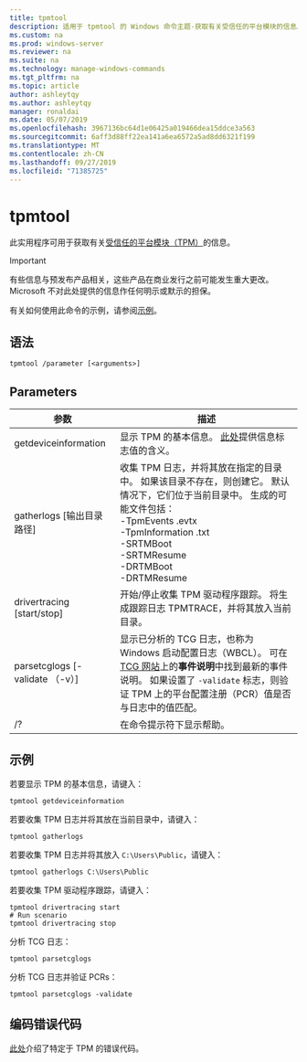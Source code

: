 ```yaml
---
title: tpmtool
description: 适用于 tpmtool 的 Windows 命令主题-获取有关受信任的平台模块的信息。
ms.custom: na
ms.prod: windows-server
ms.reviewer: na
ms.suite: na
ms.technology: manage-windows-commands
ms.tgt_pltfrm: na
ms.topic: article
author: ashleytqy
ms.author: ashleytqy
manager: ronaldai
ms.date: 05/07/2019
ms.openlocfilehash: 3967136bc64d1e06425a019466dea15ddce3a563
ms.sourcegitcommit: 6aff3d88ff22ea141a6ea6572a5ad8dd6321f199
ms.translationtype: MT
ms.contentlocale: zh-CN
ms.lasthandoff: 09/27/2019
ms.locfileid: "71385725"
---
```

# <a name="tpmtool"></a>tpmtool

此实用程序可用于获取有关[受信任的平台模块（TPM）](https://docs.microsoft.com/windows/security/information-protection/tpm/trusted-platform-module-overview)的信息。

>[!IMPORTANT]
>有些信息与预发布产品相关，这些产品在商业发行之前可能发生重大更改。 Microsoft 不对此处提供的信息作任何明示或默示的担保。

有关如何使用此命令的示例，请参阅[示例](#tpmtool_examples)。

## <a name="syntax"></a>语法

```
tpmtool /parameter [<arguments>]
```
## <a name="parameters"></a>Parameters

|参数|描述|
|---------|-----------|
|getdeviceinformation|显示 TPM 的基本信息。 [此处](https://docs.microsoft.com/windows/desktop/SecProv/win32-tpm-isreadyinformation#parameters)提供信息标志值的含义。|
|gatherlogs [输出目录路径]|收集 TPM 日志，并将其放在指定的目录中。 如果该目录不存在，则创建它。 默认情况下，它们位于当前目录中。 生成的可能文件包括： </br>-TpmEvents .evtx</br>-TpmInformation .txt</br>-SRTMBoot</br>-SRTMResume</br>-DRTMBoot</br>-DRTMResume</br>|
|drivertracing [start/stop]|开始/停止收集 TPM 驱动程序跟踪。 将生成跟踪日志 TPMTRACE，并将其放入当前目录。|
|parsetcglogs [-validate （-v）]|显示已分析的 TCG 日志，也称为 Windows 启动配置日志（WBCL）。 可在[TCG 网站](https://trustedcomputinggroup.org/resource/pc-client-specific-platform-firmware-profile-specification/)上的**事件说明**中找到最新的事件说明。 如果设置了 `-validate` 标志，则验证 TPM 上的平台配置注册（PCR）值是否与日志中的值匹配。|
|/?|在命令提示符下显示帮助。|

## <a name="tpmtool_examples"></a>示例

若要显示 TPM 的基本信息，请键入：
```
tpmtool getdeviceinformation
```
若要收集 TPM 日志并将其放在当前目录中，请键入：
```
tpmtool gatherlogs
```
若要收集 TPM 日志并将其放入 `C:\Users\Public`，请键入：
```
tpmtool gatherlogs C:\Users\Public
```
若要收集 TPM 驱动程序跟踪，请键入：
```
tpmtool drivertracing start
# Run scenario
tpmtool drivertracing stop
```
分析 TCG 日志：
```
tpmtool parsetcglogs
```
分析 TCG 日志并验证 PCRs：
```
tpmtool parsetcglogs -validate
```

## <a name="decoding-error-codes"></a>编码错误代码

[此处](https://docs.microsoft.com/windows/desktop/com/com-error-codes-6)介绍了特定于 TPM 的错误代码。
